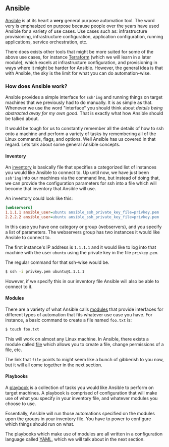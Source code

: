 ## Ansible

[Ansible](https://www.ansible.com/) is at its heart a **very** general purpose automation tool. The word very is emphasized on purpose because people over the years have used Ansible for a variety of use cases. Use cases such as: infrastructure provisioning, infrastructure configuration, application configuration, running applications, service orchestration, etc.

There does exists other tools that might be more suited for some of the above use cases, for instance [Terraform](https://www.terraform.io/) (which we will learn in a later module), which excels at infrastructure configuration, and provisioning in ways where it might be harder for Ansible. However, the general idea is that with Ansible, the sky is the limit for what you can do automation-wise.

### How does Ansible work?

Ansible provides a simple interface for `ssh'ing` and running things on target machines that we previously had to do manually. It is as simple as that. Whenever we use the word "interface" you should think about _details being abstracted away for my own good_. That is exactly what how Ansible should be talked about.

It would be tough for us to constantly remember all the details of how to ssh onto a machine and perform a variety of tasks by remembering all of the Linux commands, flags, and options. Well Ansible has us covered in that regard. Lets talk about some general Ansible concepts.

#### Inventory

An [inventory](https://docs.ansible.com/ansible/latest/inventory_guide/intro_inventory.html) is basically file that specifies a categorized list of instances you would like Ansible to connect to. Up until now, we have just been `ssh'ing` into our machines via the command line, but instead of doing that, we can provide the configuration parameters for ssh into a file which will become that inventory that Ansible will use.

An inventory could look like this:

```ini
[webservers]
1.1.1.1 ansible_user=ubuntu ansible_ssh_private_key_file=privkey.pem
2.2.2.2 ansible_user=ubuntu ansible_ssh_private_key_file=privkey.pem
```

In this case you have one category or group (webservers), and you specify a list of parameters. The webservers group has two instances it would like Ansible to connect to.

The first instance's IP address is `1.1.1.1` and it would like to log into that machine with the user `ubuntu` using the private key in the file `privkey.pem`.

The regular command for that ssh-wise would be.

```bash
$ ssh -i privkey.pem ubuntu@1.1.1.1
```

However, if we specify this in our inventory file Ansible will also be able to connect to it.

#### Modules

There are a variety of what Ansible calls [modules](https://docs.ansible.com/ansible/2.8/modules/modules_by_category.html) that provide interfaces for different types of automation that fits whatever use case you have. For instance, a basic command to create a file named `foo.txt` is:

```bash
$ touch foo.txt
```

This will work on almost any Linux machine. In Ansible, there exists a module called [file](https://docs.ansible.com/ansible/2.8/modules/file_module.html#file-module) which allows you to create a file, change permissions of a file, etc.

The link that `file` points to might seem like a bunch of gibberish to you now, but it will all come together in the next section.

#### Playbooks

A [playbook](https://docs.ansible.com/ansible/latest/playbook_guide/playbooks_intro.html) is a collection of tasks you would like Ansible to perform on target machines. A playbook is comprised of configuration that will make use of what you specify in your inventory file, and whatever modules you choose to use.

Essentially, Ansible will run those automations specified on the modules upon the groups in your inventory file. You have to power to configure which things should run on what.

The playbooks which make use of modules are all written in a configuration language called [YAML](https://yaml.org/), which we will talk about in the next section.